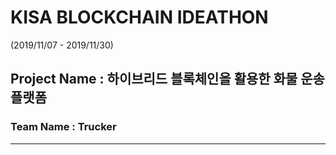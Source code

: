 # KISA BLOCKCHAIN IDEATHON
(2019/11/07 - 2019/11/30)

## Project Name : 하이브리드 블록체인을 활용한 화물 운송 플랫폼 
### Team Name : Trucker
<hr/>

